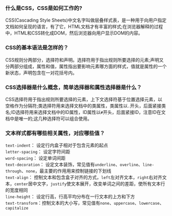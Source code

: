 
### 什么是CSS，CSS是如何工作的?
CSS(Cascading Style Sheets)中文名字叫做层叠样式表，是一种用于向用户指定文档如何呈现的语言，有了它，HTML文档才有丰富的样式;在浏览器解释的过程中，HTML和CSS转化成DOM，然后浏览器向用户显示DOM的内容。

### CSS的基本语法是怎样的？
CSS规则分两部分，选择符和声明。选择符用于指出规则所要选择的元素;声明又分两部分组成，属性和值，属性指出要影响元素哪方面的样式，值就是属性的一个新状态，声明包含在一对花括号内。

### CSS选择器是什么概念，简单选择器和属性选择器是什么？
CSS选择符用于指出规则所要选择的元素，上下文选择符基于位置选择元素，以空格作为分隔符;类选择符用来选择文档中的类属性，类属性以`.`开头，后面紧接类名;ID选择符用来选择文档中的ID属性，ID属性以`#`开头，后面紧接ID，注意ID在文档中是唯一的;这几种选择符可以组合使用。

### 文本样式都有哪些相关属性，对应哪些值？
`text-indent`： 设定行内盒子相对于包含元素的起点  
`letter-spacing`： 设定字符间距  
`word-spacing`： 设定单词间距  
`text-decoration`： 设定文本装饰，常见值有`underline`、`overline`、`line-through`、`none`，最主要的作用用来控制链接的下划线  
`text-align`： 控制文本和包含盒子对齐的方式，`left`左对齐文本，`right`右对齐文本，`center`居中文字，`justify`使文本展开，改变单词之间的差距，使所有文本行的宽度相同  
`line-height`： 设定行高，行高平均分布在一行文本的上方和下方  
`text-transform`：控制文本的大小写，常见值有`none`、`uppercase`、`lowercase`、`capitalize`  
